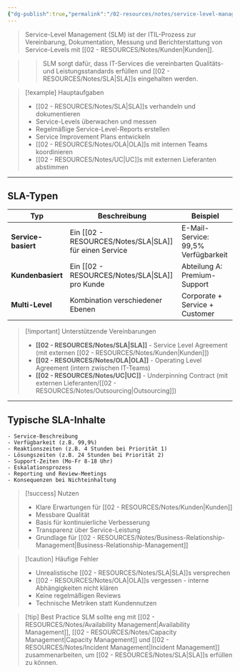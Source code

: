 ```yaml
---
{"dg-publish":true,"permalink":"/02-resources/notes/service-level-management/","tags":["informatik/management","GFN/LF06"],"noteIcon":"","updated":"2025-10-24T12:54:01.372+02:00"}
---
```



>Service-Level Management (SLM) ist der ITIL-Prozess zur Vereinbarung, Dokumentation, Messung und Berichterstattung von Service-Levels mit [[02 - RESOURCES/Notes/Kunden\|Kunden]].

>>SLM sorgt dafür, dass IT-Services die vereinbarten Qualitäts- und Leistungsstandards erfüllen und [[02 - RESOURCES/Notes/SLA\|SLA]]s eingehalten werden.

>[!example] Hauptaufgaben
>- [[02 - RESOURCES/Notes/SLA\|SLA]]s verhandeln und dokumentieren
>- Service-Levels überwachen und messen
>- Regelmäßige Service-Level-Reports erstellen
>- Service Improvement Plans entwickeln
>- [[02 - RESOURCES/Notes/OLA\|OLA]]s mit internen Teams koordinieren
>- [[02 - RESOURCES/Notes/UC\|UC]]s mit externen Lieferanten abstimmen

---

## SLA-Typen

|Typ|Beschreibung|Beispiel|
|---|---|---|
|**Service-basiert**|Ein [[02 - RESOURCES/Notes/SLA\|SLA]] für einen Service|E-Mail-Service: 99,5% Verfügbarkeit|
|**Kundenbasiert**|Ein [[02 - RESOURCES/Notes/SLA\|SLA]] pro Kunde|Abteilung A: Premium-Support|
|**Multi-Level**|Kombination verschiedener Ebenen|Corporate + Service + Customer|

>[!important] Unterstützende Vereinbarungen
>- **[[02 - RESOURCES/Notes/SLA\|SLA]]** - Service Level Agreement (mit externen [[02 - RESOURCES/Notes/Kunden\|Kunden]])
>- **[[02 - RESOURCES/Notes/OLA\|OLA]]** - Operating Level Agreement (intern zwischen IT-Teams)
>- **[[02 - RESOURCES/Notes/UC\|UC]]** - Underpinning Contract (mit externen Lieferanten/[[02 - RESOURCES/Notes/Outsourcing\|Outsourcing]])

---

## Typische SLA-Inhalte

```
- Service-Beschreibung
- Verfügbarkeit (z.B. 99,9%)
- Reaktionszeiten (z.B. 4 Stunden bei Priorität 1)
- Lösungszeiten (z.B. 24 Stunden bei Priorität 2)
- Support-Zeiten (Mo-Fr 8-18 Uhr)
- Eskalationsprozess
- Reporting und Review-Meetings
- Konsequenzen bei Nichteinhaltung
```

>[!success] Nutzen
>- Klare Erwartungen für [[02 - RESOURCES/Notes/Kunden\|Kunden]]
>- Messbare Qualität
>- Basis für kontinuierliche Verbesserung
>- Transparenz über Service-Leistung
>- Grundlage für [[02 - RESOURCES/Notes/Business-Relationship-Management\|Business-Relationship-Management]]

>[!caution] Häufige Fehler
>- Unrealistische [[02 - RESOURCES/Notes/SLA\|SLA]]s versprechen
>- [[02 - RESOURCES/Notes/OLA\|OLA]]s vergessen - interne Abhängigkeiten nicht klären
>- Keine regelmäßigen Reviews
>- Technische Metriken statt Kundennutzen

>[!tip] Best Practice
>SLM sollte eng mit [[02 - RESOURCES/Notes/Availability Management\|Availability Management]], [[02 - RESOURCES/Notes/Capacity Management\|Capacity Management]] und [[02 - RESOURCES/Notes/Incident Management\|Incident Management]] zusammenarbeiten, um [[02 - RESOURCES/Notes/SLA\|SLA]]s erfüllen zu können.
